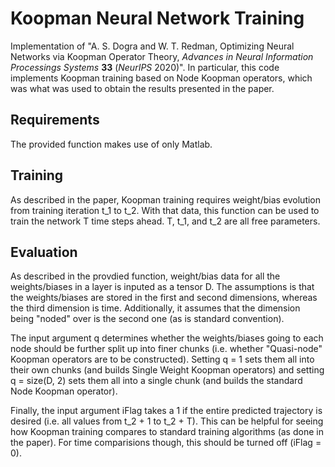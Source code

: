 # Koopman Neural Network Training

Implementation of "A. S. Dogra and W. T. Redman, Optimizing Neural Networks via Koopman Operator Theory, *Advances in Neural Information Processings Systems* **33** (*NeurIPS* 2020)". In particular, this code implements Koopman training based on Node Koopman operators, which was what was used to obtain the results presented in the paper. 

## Requirements

The provided function makes use of only Matlab. 

## Training

As described in the paper, Koopman training requires weight/bias evolution from training iteration t_1 to t_2. With that data, this function can be used to train the network T time steps ahead. T, t_1, and t_2 are all free parameters. 

## Evaluation

As described in the provdied function, weight/bias data for all the weights/biases in a layer is inputed as a tensor D. The assumptions is that the weights/biases are stored in the first and second dimensions, whereas the third dimension is time. Additionally, it assumes that the dimension being "noded" over is the second one (as is standard convention). 

The input argument q determines whether the weights/biases going to each node should be further split up into finer chunks (i.e. whether "Quasi-node" Koopman operators are to be constructed). Setting q = 1 sets them all into their own chunks (and builds Single Weight Koopman operators) and setting q = size(D, 2) sets them all into 
a single chunk (and builds the standard Node Koopman operator).

Finally, the input argument iFlag takes a 1 if the entire predicted trajectory is desired (i.e. all values from t_2 + 1 to t_2 + T). This can be helpful for seeing how Koopman training compares to standard training algorithms (as done in the paper). For time comparisions though, this should be turned off (iFlag = 0).  
